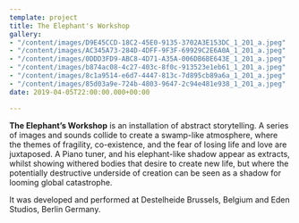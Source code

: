 ```yaml
---
template: project
title: The Elephant's Workshop
gallery:
- "/content/images/D9E45CCD-18C2-45E0-9135-3702A3E153DC_1_201_a.jpeg"
- "/content/images/AC345A73-284D-4DFF-9F3F-69929C2E6A0A_1_201_a.jpeg"
- "/content/images/0DDD3FD9-ABC8-4D71-A35A-006DB6BE643E_1_201_a.jpeg"
- "/content/images/b874ac08-4c27-403c-8f0c-913523e1eb61_1_201_a.jpeg"
- "/content/images/8c1a9514-e6d7-4447-813c-7d895cb89a6a_1_201_a.jpeg"
- "/content/images/85d03a9e-724b-4803-9647-2c94e481e938_1_201_a.jpeg"
date: 2019-04-05T22:00:00.000+00:00

---
```

**The Elephant’s Workshop** is an installation of abstract storytelling. A series of images and sounds collide to create a swamp-like atmosphere, where the themes of fragility, co-existence, and the fear of losing life and love are juxtaposed. A Piano tuner, and his elephant-like shadow appear as extracts, whilst showing withered bodies that desire to create new life, but where the potentially destructive underside of creation can be seen as a shadow for looming global catastrophe.

It was developed and performed at Destelheide Brussels, Belgium and Eden Studios, Berlin Germany.